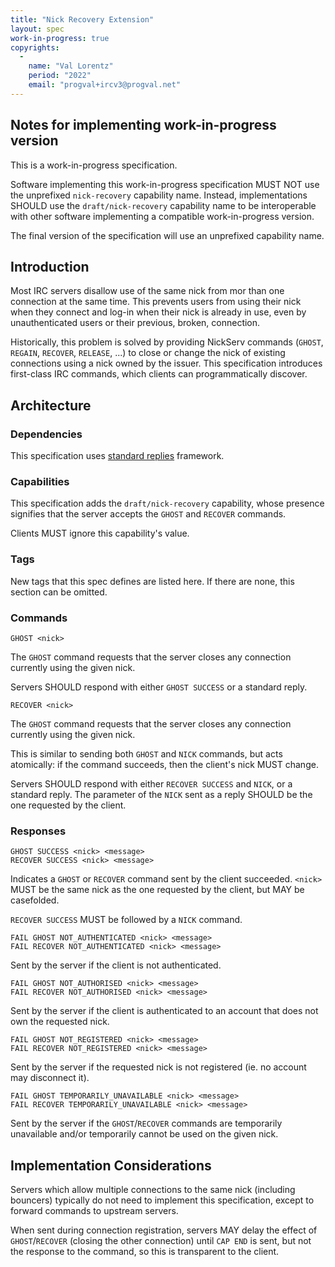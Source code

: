 ```yaml
---
title: "Nick Recovery Extension"
layout: spec
work-in-progress: true
copyrights:
  -
    name: "Val Lorentz"
    period: "2022"
    email: "progval+ircv3@progval.net"
---
```


## Notes for implementing work-in-progress version

This is a work-in-progress specification.

Software implementing this work-in-progress specification MUST NOT use the
unprefixed `nick-recovery` capability name. Instead, implementations SHOULD
use the `draft/nick-recovery` capability name to be interoperable with other
software implementing a compatible work-in-progress version.

The final version of the specification will use an unprefixed capability name.


## Introduction

Most IRC servers disallow use of the same nick from mor than one connection at the same time.
This prevents users from using their nick when they connect and log-in when their nick is already in use, even by unauthenticated users or their previous, broken, connection.

Historically, this problem is solved by providing NickServ commands (`GHOST`, `REGAIN`, `RECOVER`, `RELEASE`, ...) to close or change the nick of existing connections using a nick owned by the issuer.
This specification introduces first-class IRC commands, which clients can programmatically discover.


## Architecture

### Dependencies

This specification uses [standard replies][] framework.

### Capabilities

This specification adds the `draft/nick-recovery` capability, whose presence signifies that the server accepts the `GHOST` and `RECOVER` commands.

Clients MUST ignore this capability's value.

### Tags

New tags that this spec defines are listed here. If there are none, this section can be omitted.

### Commands

    GHOST <nick>

The `GHOST` command requests that the server closes any connection currently using the given nick.

Servers SHOULD respond with either `GHOST SUCCESS` or a standard reply.

    RECOVER <nick>

The `GHOST` command requests that the server closes any connection currently using the given nick.

This is similar to sending both `GHOST` and `NICK` commands, but acts atomically: if the command succeeds, then the client's nick MUST change.

Servers SHOULD respond with either `RECOVER SUCCESS` and `NICK`, or a standard reply.
The parameter of the `NICK` sent as a reply SHOULD be the one requested by the client.

### Responses

    GHOST SUCCESS <nick> <message>
    RECOVER SUCCESS <nick> <message>

Indicates a `GHOST` or `RECOVER` command sent by the client succeeded.
`<nick>` MUST be the same nick as the one requested by the client, but MAY be casefolded.

`RECOVER SUCCESS` MUST be followed by a `NICK` command.

    FAIL GHOST NOT_AUTHENTICATED <nick> <message>
    FAIL RECOVER NOT_AUTHENTICATED <nick> <message>

Sent by the server if the client is not authenticated.

    FAIL GHOST NOT_AUTHORISED <nick> <message>
    FAIL RECOVER NOT_AUTHORISED <nick> <message>

Sent by the server if the client is authenticated to an account that does not own the requested nick.

    FAIL GHOST NOT_REGISTERED <nick> <message>
    FAIL RECOVER NOT_REGISTERED <nick> <message>

Sent by the server if the requested nick is not registered (ie. no account may disconnect it).

    FAIL GHOST TEMPORARILY_UNAVAILABLE <nick> <message>
    FAIL RECOVER TEMPORARILY_UNAVAILABLE <nick> <message>

Sent by the server if the `GHOST`/`RECOVER` commands are temporarily unavailable and/or temporarily cannot be used on the given nick.


## Implementation Considerations

Servers which allow multiple connections to the same nick (including bouncers) typically do not need to implement this specification, except to forward commands to upstream servers.

When sent during connection registration, servers MAY delay the effect of `GHOST`/`RECOVER` (closing the other connection) until `CAP END` is sent, but not the response to the command, so this is transparent to the client.


[standard replies]: ../extensions/standard-replies.html
